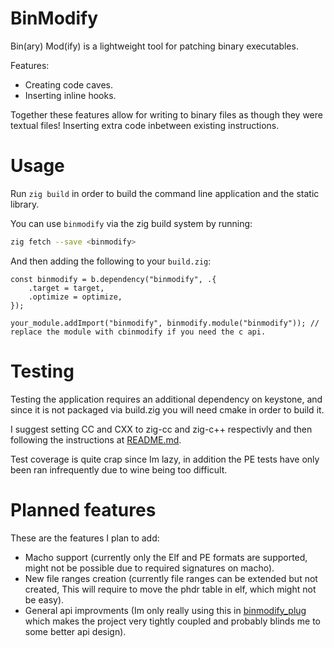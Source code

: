 BinModify
=========

Bin(ary) Mod(ify) is a lightweight tool for patching binary executables.

Features:

- Creating code caves.
- Inserting inline hooks.

Together these features allow for writing to binary files as though they were textual files! Inserting extra code inbetween existing instructions.

Usage
=====

Run `zig build` in order to build the command line application and the static library.

You can use `binmodify` via the zig build system by running:
```bash
zig fetch --save <binmodify>
```
And then adding the following to your `build.zig`:
```zig
const binmodify = b.dependency("binmodify", .{
    .target = target,
    .optimize = optimize,
});

your_module.addImport("binmodify", binmodify.module("binmodify")); // replace the module with cbinmodify if you need the c api.
```

Testing
=======

Testing the application requires an additional dependency on keystone, 
and since it is not packaged via build.zig you will need cmake in order to build it.  

I suggest setting CC and CXX to zig-cc and zig-c++ respectivly and then following the instructions at [README.md](keystone/README.md).

Test coverage is quite crap since Im lazy, in addition the PE tests have only been ran infrequently due to wine being too difficult.

Planned features
================

These are the features I plan to add:

- Macho support (currently only the Elf and PE formats are supported, might not be possible due to required signatures on macho).
- New file ranges creation (currently file ranges can be extended but not created, This will require to move the phdr table in elf, which might not be easy).
- General api improvments (Im only really using this in [binmodify_plug](https://github.com/JonathanAnbary/binmodify_plug) which makes the project very tightly coupled and probably blinds me to some better api design).
